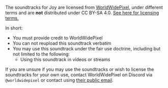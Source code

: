 <!-- Copyright (c) 2023-2024 Pridecraft Studios & contributors
	 SPDX-License-Identifier: CC-BY-SA-4.0
	 https://git.pridecraft.gay/website/blob/HEAD/LICENSE-CC-BY-SA-4.0 -->

The soundtracks for Joy are licensed from [WorldWidePixel](https://worldwidepixel.ca/),
under different terms and are **not** distributed under CC BY-SA 4.0.
[See here for licensing terms.](https://git.pridecraft.gay/pridepack/blob/main/LICENSE-MUSIC)

In short:

- You must provide credit to WorldWidePixel
- You can not reupload this soundtrack verbatim
- You may use this soundtrack under the fair use doctrine, including but not limited to the following:
  - Using this soundtrack in videos or streams

If you are unsure if you may use the soundtracks or wish to license the soundtracks for your own use, contact WorldWidePixel on Discord via `@worldwidepixel` or contact using [their public email](mailto:hello@worldwidepixel.ca).
